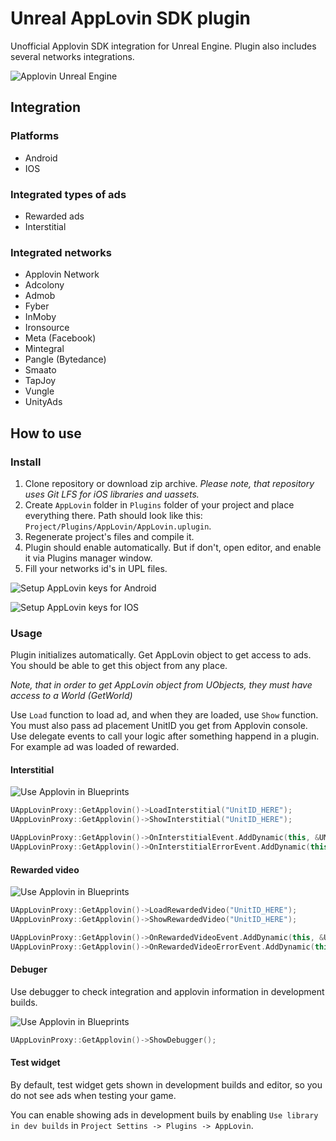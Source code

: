 # Unreal AppLovin SDK plugin
Unofficial Applovin SDK integration for Unreal Engine. Plugin also includes several networks integrations.

![Applovin Unreal Engine](/Resources/Icon128.png)

## Integration

### Platforms

* Android
* IOS

### Integrated types of ads

* Rewarded ads
* Interstitial

### Integrated networks

* Applovin Network
* Adcolony
* Admob
* Fyber
* InMoby
* Ironsource
* Meta (Facebook)
* Mintegral
* Pangle (Bytedance)
* Smaato
* TapJoy
* Vungle
* UnityAds

## How to use

### Install

1. Clone repository or download zip archive. *Please note, that repository uses Git LFS for iOS libraries and uassets.*
2. Create `AppLovin` folder in `Plugins` folder of your project and place everything there. Path should look like this: `Project/Plugins/AppLovin/AppLovin.uplugin`.
3. Regenerate project's files and compile it.
4. Plugin should enable automatically. But if don't, open editor, and enable it via Plugins manager window.
5. Fill your networks id's in UPL files.

![Setup AppLovin keys for Android](/Docs/Seup_Keys_Android.jpg)

![Setup AppLovin keys for IOS](/Docs/Seup_Keys_IOS.jpg)

### Usage

Plugin initializes automatically. Get AppLovin object to get access to ads. You should be able to get this object from any place. 

*Note, that in order to get AppLovin object from UObjects, they must have access to a World (GetWorld)*


Use `Load` function to load ad, and when they are loaded, use `Show` function. You must also pass ad placement UnitID you get from Applovin console.
Use delegate events to call your logic after something happend in a plugin. For example ad was loaded of rewarded.

#### Interstitial
![Use Applovin in Blueprints](/Docs/BP_Interstitial.jpg)

```c++
UAppLovinProxy::GetApplovin()->LoadInterstitial("UnitID_HERE");
UAppLovinProxy::GetApplovin()->ShowInterstitial("UnitID_HERE");

UAppLovinProxy::GetApplovin()->OnInterstitialEvent.AddDynamic(this, &UMySomeObject::OnInterstitialEvent);
UAppLovinProxy::GetApplovin()->OnInterstitialErrorEvent.AddDynamic(this, &UMySomeObject::OnInterstitialErrorEvent);
```

#### Rewarded video

![Use Applovin in Blueprints](/Docs/BP_Rewarded.jpg)

```c++
UAppLovinProxy::GetApplovin()->LoadRewardedVideo("UnitID_HERE");
UAppLovinProxy::GetApplovin()->ShowRewardedVideo("UnitID_HERE");

UAppLovinProxy::GetApplovin()->OnRewardedVideoEvent.AddDynamic(this, &UMySomeObject::OnRewardedVideoEvent);
UAppLovinProxy::GetApplovin()->OnRewardedVideoErrorEvent.AddDynamic(this, &UMySomeObject::OnRewardedVideoErrorEvent);
```

#### Debuger

Use debugger to check integration and applovin information in development builds.

![Use Applovin in Blueprints](/Docs/BP_Debugger.jpg)

```c++
UAppLovinProxy::GetApplovin()->ShowDebugger();
```

#### Test widget

By default, test widget gets shown in development builds and editor, so you do not see ads when testing your game.

You can enable showing ads in development buils by enabling `Use library in dev builds` in `Project Settins -> Plugins -> AppLovin`.
